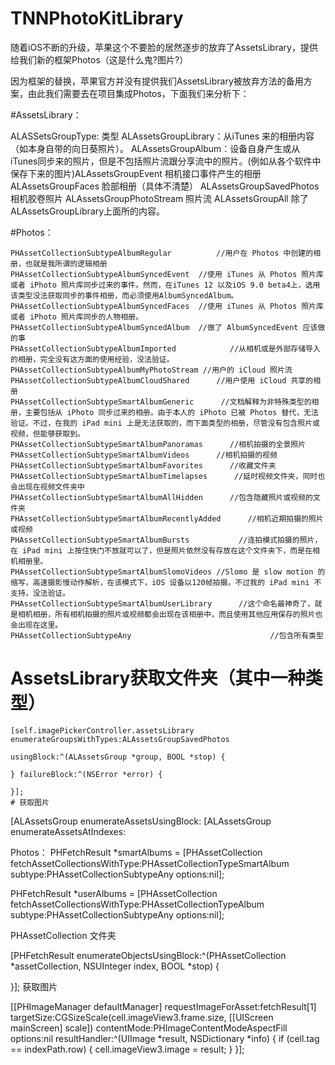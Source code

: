 # TNNPhotoKitLibrary
随着iOS不断的升级，苹果这个不要脸的居然逐步的放弃了AssetsLibrary，提供给我们新的框架Photos（这是什么鬼?图片?）

因为框架的替换，苹果官方并没有提供我们AssetsLibrary被放弃方法的备用方案，由此我们需要去在项目集成Photos，下面我们来分析下：


#AssetsLibrary：

ALASSetsGroupType: 类型
ALAssetsGroupLibrary：从iTunes 来的相册内容（如本身自带的向日葵照片）。
ALAssetsGroupAlbum：设备自身产生或从iTunes同步来的照片，但是不包括照片流跟分享流中的照片。(例如从各个软件中保存下来的图片)ALAssetsGroupEvent 相机接口事件产生的相册
ALAssetsGroupFaces 脸部相册（具体不清楚）
ALAssetsGroupSavedPhotos 相机胶卷照片
ALAssetsGroupPhotoStream 照片流
ALAssetsGroupAll 除了ALAssetsGroupLibrary上面所的内容。


#Photos：

    PHAssetCollectionSubtypeAlbumRegular          //用户在 Photos 中创建的相册，也就是我所谓的逻辑相册
    PHAssetCollectionSubtypeAlbumSyncedEvent  //使用 iTunes 从 Photos 照片库或者 iPhoto 照片库同步过来的事件。然而，在iTunes 12 以及iOS 9.0 beta4上，选用该类型没法获取同步的事件相册，而必须使用AlbumSyncedAlbum。
    PHAssetCollectionSubtypeAlbumSyncedFaces  //使用 iTunes 从 Photos 照片库或者 iPhoto 照片库同步的人物相册。
    PHAssetCollectionSubtypeAlbumSyncedAlbum  //做了 AlbumSyncedEvent 应该做的事
    PHAssetCollectionSubtypeAlbumImported            //从相机或是外部存储导入的相册，完全没有这方面的使用经验，没法验证。
    PHAssetCollectionSubtypeAlbumMyPhotoStream //用户的 iCloud 照片流
    PHAssetCollectionSubtypeAlbumCloudShared      //用户使用 iCloud 共享的相册
    PHAssetCollectionSubtypeSmartAlbumGeneric      //文档解释为非特殊类型的相册，主要包括从 iPhoto 同步过来的相册。由于本人的 iPhoto 已被 Photos 替代，无法验证。不过，在我的 iPad mini 上是无法获取的，而下面类型的相册，尽管没有包含照片或视频，但能够获取到。
    PHAssetCollectionSubtypeSmartAlbumPanoramas      //相机拍摄的全景照片
    PHAssetCollectionSubtypeSmartAlbumVideos      //相机拍摄的视频
    PHAssetCollectionSubtypeSmartAlbumFavorites      //收藏文件夹
    PHAssetCollectionSubtypeSmartAlbumTimelapses      //延时视频文件夹，同时也会出现在视频文件夹中
    PHAssetCollectionSubtypeSmartAlbumAllHidden      //包含隐藏照片或视频的文件夹
    PHAssetCollectionSubtypeSmartAlbumRecentlyAdded      //相机近期拍摄的照片或视频
    PHAssetCollectionSubtypeSmartAlbumBursts           //连拍模式拍摄的照片，在 iPad mini 上按住快门不放就可以了，但是照片依然没有存放在这个文件夹下，而是在相机相册里。
    PHAssetCollectionSubtypeSmartAlbumSlomoVideos //Slomo 是 slow motion 的缩写，高速摄影慢动作解析，在该模式下，iOS 设备以120帧拍摄。不过我的 iPad mini 不支持，没法验证。
    PHAssetCollectionSubtypeSmartAlbumUserLibrary      //这个命名最神奇了，就是相机相册，所有相机拍摄的照片或视频都会出现在该相册中，而且使用其他应用保存的照片也会出现在这里。
    PHAssetCollectionSubtypeAny                               //包含所有类型



   # AssetsLibrary获取文件夹（其中一种类型）
    [self.imagePickerController.assetsLibrary enumerateGroupsWithTypes:ALAssetsGroupSavedPhotos
                                                            usingBlock:^(ALAssetsGroup *group, BOOL *stop) {

    } failureBlock:^(NSError *error) {

    }];
    # 获取图片
  [ALAssetsGroup  enumerateAssetsUsingBlock:
  [ALAssetsGroup  enumerateAssetsAtIndexes:




Photos：
PHFetchResult *smartAlbums = [PHAssetCollection fetchAssetCollectionsWithType:PHAssetCollectionTypeSmartAlbum subtype:PHAssetCollectionSubtypeAny options:nil];

PHFetchResult *userAlbums = [PHAssetCollection fetchAssetCollectionsWithType:PHAssetCollectionTypeAlbum subtype:PHAssetCollectionSubtypeAny options:nil];


PHAssetCollection 文件夹

[PHFetchResult enumerateObjectsUsingBlock:^(PHAssetCollection *assetCollection, NSUInteger index, BOOL *stop) {

}];
获取图片

[[PHImageManager defaultManager] requestImageForAsset:fetchResult[1]
                                targetSize:CGSizeScale(cell.imageView3.frame.size, [[UIScreen mainScreen] scale])
                               contentMode:PHImageContentModeAspectFill
                                   options:nil
                             resultHandler:^(UIImage *result, NSDictionary *info) {
                                 if (cell.tag == indexPath.row) {
                                     cell.imageView3.image = result;
                                 }
                             }];

